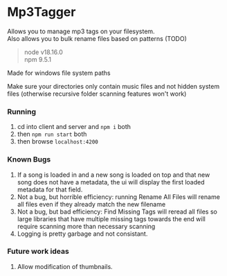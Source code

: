 # Mp3Tagger

Allows you to manage mp3 tags on your filesystem.  
Also allows you to bulk rename files based on patterns (TODO)

> node v18.16.0  
> npm 9.5.1

Made for windows file system paths

Make sure your directories only contain music files and not hidden system files (otherwise recursive folder scanning features won't work)

### Running
1. cd into client and server and `npm i` both
1. then `npm run start` both
1. then browse `localhost:4200`


### Known Bugs
1. If a song is loaded in and a new song is loaded on top and that new song does not have a metadata, the ui will display the first loaded metadata for that field.
1. Not a bug, but horrible efficiency: running Rename All Files will rename all files even if they already match the new filename
1. Not a bug, but bad efficiency: Find Missing Tags will reread all files so large libraries that have multiple missing tags towards the end will require scanning more than necessary scanning
1. Logging is pretty garbage and not consistant.

### Future work ideas
1. Allow modification of thumbnails.